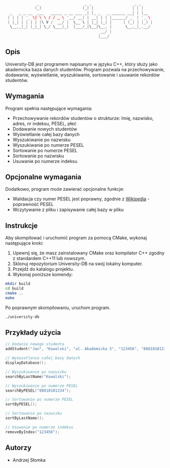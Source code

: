 ```cpp
              _                    _ _                   _ _     
             (_)                  (_) |                 | | |    
  _   _ _ __  ___   _____ _ __ ___ _| |_ _   _ ______ __| | |__  
 | | | | '_ \| \ \ / / _ \ '__/ __| | __| | | |______/ _` | '_ \ 
 | |_| | | | | |\ V /  __/ |  \__ \ | |_| |_| |     | (_| | |_) |
  \__,_|_| |_|_| \_/ \___|_|  |___/_|\__|\__, |      \__,_|_.__/ 
                                          __/ |                  
                                         |___/                   
```
## Opis

University-DB jest programem napisanym w języku C++, który służy jako akademicka baza danych studentów. Program pozwala na przechowywanie, dodawanie, wyświetlanie, wyszukiwanie, sortowanie i usuwanie rekordów studentów.

## Wymagania

Program spełnia następujące wymagania:

- Przechowywanie rekordów studentów o strukturze: Imię, nazwisko, adres, nr indeksu, PESEL, płeć
- Dodawanie nowych studentów
- Wyświetlanie całej bazy danych
- Wyszukiwanie po nazwisku
- Wyszukiwanie po numerze PESEL
- Sortowanie po numerze PESEL
- Sortowanie po nazwisku
- Usuwanie po numerze indeksu

## Opcjonalne wymagania

Dodatkowo, program może zawierać opcjonalne funkcje:

- Walidacja czy numer PESEL jest poprawny, zgodnie z [Wikipedia](https://pl.wikipedia.org/wiki/PESEL#Cyfra_kontrolna) - poprawność PESEL
- Wczytywanie z pliku i zapisywanie całej bazy w pliku

## Instrukcje

Aby skompilować i uruchomić program za pomocą CMake, wykonaj następujące kroki:

1. Upewnij się, że masz zainstalowany CMake oraz kompilator C++ zgodny z standardem C++11 lub nowszym.
2. Sklonuj repozytorium University-DB na swój lokalny komputer.
3. Przejdź do katalogu projektu.
4. Wykonaj poniższe komendy:

```bash
mkdir build
cd build
cmake ..
make
```

Po poprawnym skompilowaniu, uruchom program.

```bash
./university-db
```

## Przykłady użycia

```cpp
// Dodanie nowego studenta
addStudent("Jan", "Kowalski", "ul. Akademicka 5", "123456", "88010101234", "M");

// Wyświetlenie całej bazy danych
displayDatabase();

// Wyszukiwanie po nazwisku
searchByLastName("Kowalski");

// Wyszukiwanie po numerze PESEL
searchByPESEL("88010101234");

// Sortowanie po numerze PESEL
sortByPESEL();

// Sortowanie po nazwisku
sortByLastName();

// Usuwanie po numerze indeksu
removeByIndex("123456");
```

## Autorzy

- Andrzej Słomka
